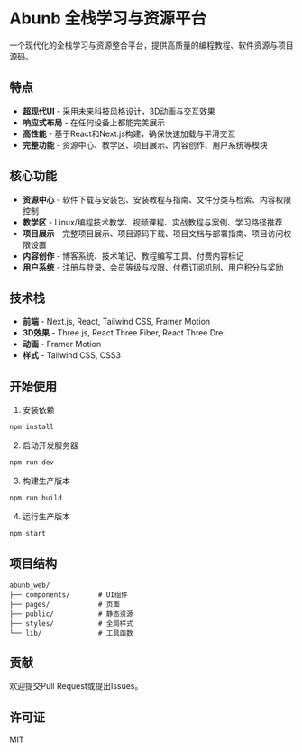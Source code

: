 # Abunb 全栈学习与资源平台

一个现代化的全栈学习与资源整合平台，提供高质量的编程教程、软件资源与项目源码。

## 特点

- **超现代UI** - 采用未来科技风格设计，3D动画与交互效果
- **响应式布局** - 在任何设备上都能完美展示
- **高性能** - 基于React和Next.js构建，确保快速加载与平滑交互
- **完整功能** - 资源中心、教学区、项目展示、内容创作、用户系统等模块

## 核心功能

- **资源中心** - 软件下载与安装包、安装教程与指南、文件分类与检索、内容权限控制
- **教学区** - Linux/编程技术教学、视频课程、实战教程与案例、学习路径推荐
- **项目展示** - 完整项目展示、项目源码下载、项目文档与部署指南、项目访问权限设置
- **内容创作** - 博客系统、技术笔记、教程编写工具、付费内容标记
- **用户系统** - 注册与登录、会员等级与权限、付费订阅机制、用户积分与奖励

## 技术栈

- **前端** - Next.js, React, Tailwind CSS, Framer Motion
- **3D效果** - Three.js, React Three Fiber, React Three Drei
- **动画** - Framer Motion
- **样式** - Tailwind CSS, CSS3

## 开始使用

1. 安装依赖

```bash
npm install
```

2. 启动开发服务器

```bash
npm run dev
```

3. 构建生产版本

```bash
npm run build
```

4. 运行生产版本

```bash
npm start
```

## 项目结构

```
abunb_web/
├── components/       # UI组件
├── pages/            # 页面
├── public/           # 静态资源
├── styles/           # 全局样式
└── lib/              # 工具函数
```

## 贡献

欢迎提交Pull Request或提出Issues。

## 许可证

MIT 